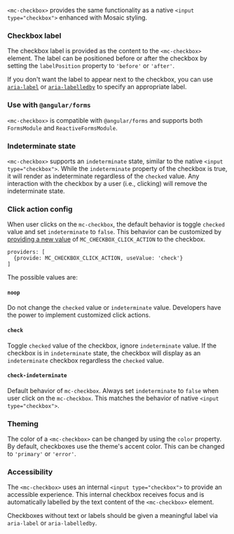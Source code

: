 `<mc-checkbox>` provides the same functionality as a native `<input type="checkbox">`
enhanced with Mosaic styling.

<!-- example(checkbox-overview) -->

### Checkbox label
The checkbox label is provided as the content to the `<mc-checkbox>` element. The label can be 
positioned before or after the checkbox by setting the `labelPosition` property to `'before'` or
`'after'`.

If you don't want the label to appear next to the checkbox, you can use 
[`aria-label`](https://www.w3.org/TR/wai-aria/states_and_properties#aria-label) or 
[`aria-labelledby`](https://www.w3.org/TR/wai-aria/states_and_properties#aria-labelledby) to 
specify an appropriate label.

### Use with `@angular/forms`
`<mc-checkbox>` is compatible with `@angular/forms` and supports both `FormsModule` 
and `ReactiveFormsModule`.

### Indeterminate state
`<mc-checkbox>` supports an `indeterminate` state, similar to the native `<input type="checkbox">`.
While the `indeterminate` property of the checkbox is true, it will render as indeterminate 
regardless of the `checked` value. Any interaction with the checkbox by a user (i.e., clicking) will
remove the indeterminate state.

### Click action config
When user clicks on the `mc-checkbox`, the default behavior is toggle `checked` value and set
`indeterminate` to `false`. This behavior can be customized by
[providing a new value](https://angular.io/guide/dependency-injection)
of `MC_CHECKBOX_CLICK_ACTION` to the checkbox.

```
providers: [
  {provide: MC_CHECKBOX_CLICK_ACTION, useValue: 'check'}
]
```

The possible values are:

#### `noop`
Do not change the `checked` value or `indeterminate` value. Developers have the power to
implement customized click actions.

#### `check`
Toggle `checked` value of the checkbox, ignore `indeterminate` value. If the
checkbox is in `indeterminate` state, the checkbox will display as an `indeterminate` checkbox
regardless the `checked` value.

#### `check-indeterminate`
Default behavior of `mc-checkbox`. Always set `indeterminate` to `false`
when user click on the `mc-checkbox`.
This matches the behavior of native `<input type="checkbox">`.

### Theming
The color of a `<mc-checkbox>` can be changed by using the `color` property. By default, checkboxes
use the theme's accent color. This can be changed to `'primary'` or `'error'`.  

### Accessibility
The `<mc-checkbox>` uses an internal `<input type="checkbox">` to provide an accessible experience.
This internal checkbox receives focus and is automatically labelled by the text content of the
`<mc-checkbox>` element.

Checkboxes without text or labels should be given a meaningful label via `aria-label` or
`aria-labelledby`.

